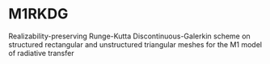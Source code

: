 # M1RKDG
Realizability-preserving Runge-Kutta Discontinuous-Galerkin scheme on structured rectangular and unstructured triangular meshes for the M1 model of radiative transfer
